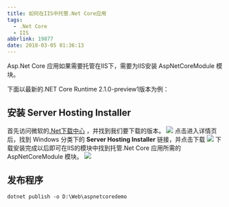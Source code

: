 ```yaml
---
title: 如何在IIS中托管.Net Core应用
tags:
  - .Net Core
  - IIS
abbrlink: 19877
date: 2018-03-05 01:36:13
---
```

Asp.Net Core 应用如果需要托管在IIS下，需要为IIS安装 AspNetCoreModule 模块。
<!--more-->
下面以最新的.NET Core Runtime 2.1.0-preview1版本为例：
## 安装 Server Hosting Installer
首先访问微软的[.Net下载中心](https://www.microsoft.com/net/download/all)
，并找到我们要下载的版本。
![](http://p4au3q1y8.bkt.clouddn.com/20180305013606660/20180305014343191.png)
点击进入详情页后，找到 Windows 分类下的 **Server Hosting Installer** 链接，并点击下载
![](http://p4au3q1y8.bkt.clouddn.com/20180305013606660/20180305014516178.png)
下载安装完成以后即可在IIS的模块中找到托管.Net Core 应用所需的 AspNetCoreModule 模块。
![](http://p4au3q1y8.bkt.clouddn.com/20180305013606660/20180305014647982.png)

## 发布程序
```shell
dotnet publish -o D:\Web\aspnetcoredemo
```